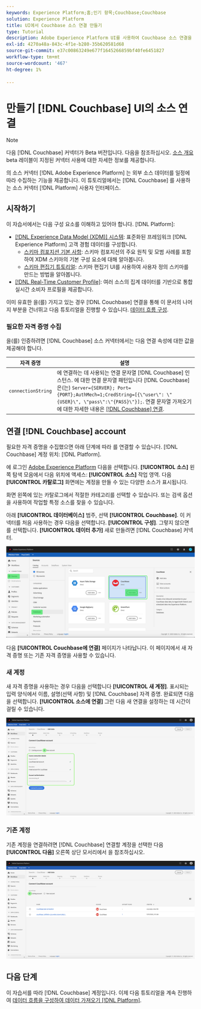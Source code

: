 ```yaml
---
keywords: Experience Platform;홈;인기 항목;Couchbase;Couchbase
solution: Experience Platform
title: UI에서 Couchbase 소스 연결 만들기
type: Tutorial
description: Adobe Experience Platform UI를 사용하여 Couchbase 소스 연결을 만드는 방법을 알아봅니다.
exl-id: 4270a48a-843c-4f1e-b280-35b620581d68
source-git-commit: e37c00863249e677f1645266859bf40fe6451827
workflow-type: tm+mt
source-wordcount: '467'
ht-degree: 1%

---
```


# 만들기 [!DNL Couchbase] UI의 소스 연결

>[!NOTE]
>
> 다음 [!DNL Couchbase] 커넥터가 Beta 버전입니다. 다음을 참조하십시오. [소스 개요](../../../../home.md#terms-and-conditions) beta 레이블이 지정된 커넥터 사용에 대한 자세한 정보를 제공합니다.

의 소스 커넥터 [!DNL Adobe Experience Platform] 는 외부 소스 데이터를 일정에 따라 수집하는 기능을 제공합니다. 이 튜토리얼에서는 [!DNL Couchbase] 를 사용하는 소스 커넥터 [!DNL Platform] 사용자 인터페이스.

## 시작하기

이 자습서에서는 다음 구성 요소를 이해하고 있어야 합니다. [!DNL Platform]:

* [[!DNL Experience Data Model (XDM)] 시스템](../../../../../xdm/home.md): 표준화된 프레임워크 [!DNL Experience Platform] 고객 경험 데이터를 구성합니다.
   * [스키마 컴포지션 기본 사항](../../../../../xdm/schema/composition.md): 스키마 컴포지션의 주요 원칙 및 모범 사례를 포함하여 XDM 스키마의 기본 구성 요소에 대해 알아봅니다.
   * [스키마 편집기 튜토리얼](../../../../../xdm/tutorials/create-schema-ui.md): 스키마 편집기 UI를 사용하여 사용자 정의 스키마를 만드는 방법을 알아봅니다.
* [[!DNL Real-Time Customer Profile]](../../../../../profile/home.md): 여러 소스의 집계 데이터를 기반으로 통합 실시간 소비자 프로필을 제공합니다.

이미 유효한 을(를) 가지고 있는 경우 [!DNL Couchbase] 연결을 통해 이 문서의 나머지 부분을 건너뛰고 다음 튜토리얼을 진행할 수 있습니다. [데이터 흐름 구성](../../dataflow/databases.md).

### 필요한 자격 증명 수집

을(를) 인증하려면 [!DNL Couchbase] 소스 커넥터에서는 다음 연결 속성에 대한 값을 제공해야 합니다.

| 자격 증명 | 설명 |
| ---------- | ----------- |
| `connectionString` | 에 연결하는 데 사용되는 연결 문자열 [!DNL Couchbase] 인스턴스. 에 대한 연결 문자열 패턴입니다 [!DNL Couchbase] 은(는) `Server={SERVER}; Port={PORT};AuthMech=1;CredString=[{\"user\": \"{USER}\", \"pass\":\"{PASS}\"}];`. 연결 문자열 가져오기에 대한 자세한 내용은 [[!DNL Couchbase] 연결](https://docs.Couchbase.com/c-sdk/2.10/client-settings.html#configuring-overview). |

## 연결 [!DNL Couchbase] account

필요한 자격 증명을 수집했으면 아래 단계에 따라 를 연결할 수 있습니다. [!DNL Couchbase] 계정 위치: [!DNL Platform].

에 로그인 [Adobe Experience Platform](https://platform.adobe.com) 다음을 선택합니다. **[!UICONTROL 소스]** 왼쪽 탐색 모음에서 다음 위치에 액세스: **[!UICONTROL 소스]** 작업 영역. 다음 **[!UICONTROL 카탈로그]** 화면에는 계정을 만들 수 있는 다양한 소스가 표시됩니다.

화면 왼쪽에 있는 카탈로그에서 적절한 카테고리를 선택할 수 있습니다. 또는 검색 옵션을 사용하여 작업할 특정 소스를 찾을 수 있습니다.

아래 **[!UICONTROL 데이터베이스]** 범주, 선택 **[!UICONTROL Couchbase]**. 이 커넥터를 처음 사용하는 경우 다음을 선택합니다. **[!UICONTROL 구성]**. 그렇지 않으면 를 선택합니다. **[!UICONTROL 데이터 추가]** 새로 만들려면 [!DNL Couchbase] 커넥터.

![카탈로그](../../../../images/tutorials/create/couchbase/catalog.png)

다음 **[!UICONTROL Couchbase에 연결]** 페이지가 나타납니다. 이 페이지에서 새 자격 증명 또는 기존 자격 증명을 사용할 수 있습니다.

### 새 계정

새 자격 증명을 사용하는 경우 다음을 선택합니다 **[!UICONTROL 새 계정]**. 표시되는 입력 양식에서 이름, 설명(선택 사항) 및 [!DNL Couchbase] 자격 증명. 완료되면 다음을 선택합니다. **[!UICONTROL 소스에 연결]** 그런 다음 새 연결을 설정하는 데 시간이 걸릴 수 있습니다.

![연결](../../../../images/tutorials/create/couchbase/new.png)

### 기존 계정

기존 계정을 연결하려면 [!DNL Couchbase] 연결할 계정을 선택한 다음 **[!UICONTROL 다음]** 오른쪽 상단 모서리에서 을 참조하십시오.

![기존](../../../../images/tutorials/create/couchbase/existing.png)

## 다음 단계

이 자습서를 따라 [!DNL Couchbase] 계정입니다. 이제 다음 튜토리얼을 계속 진행하여 [데이터 흐름을 구성하여 데이터 가져오기 [!DNL Platform]](../../dataflow/databases.md).
